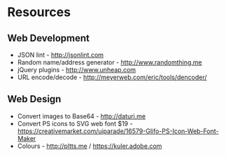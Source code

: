 # Resources

## Web Development

- JSON lint - http://jsonlint.com
- Random name/address generator - http://www.randomthing.me
- jQuery plugins - http://www.unheap.com
- URL encode/decode - http://meyerweb.com/eric/tools/dencoder/

## Web Design

- Convert images to Base64 - http://daturi.me
- Convert PS icons to SVG web font $19 - https://creativemarket.com/uiparade/16579-Glifo-PS-Icon-Web-Font-Maker
- Colours - http://pltts.me / https://kuler.adobe.com

